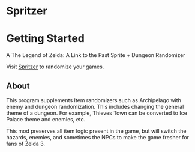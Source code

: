 # Spritzer

# Getting Started

A The Legend of Zelda: A Link to the Past Sprite + Dungeon Randomizer

Visit [Spritzer](https://notoriousb1t.github.io/spritzer) to randomize your games.

## About

This program supplements Item randomizers such as Archipelago with enemy and dungeon randomization. This includes changing the general theme of a dungeon. For example, Thieves Town can be converted to Ice Palace theme and enemies, etc.

This mod preserves all item logic present in the game, but will switch the hazards, enemies, and sometimes the NPCs to make the game fresher for fans of Zelda 3.

